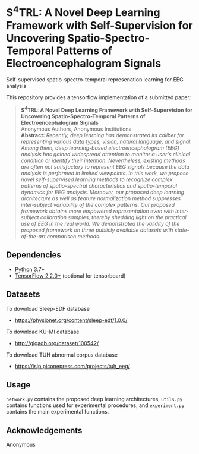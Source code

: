 # S<sup>4</sup>TRL: A Novel Deep Learning Framework with Self-Supervision for Uncovering Spatio-Spectro-Temporal Patterns of Electroencephalogram Signals
Self-supervised spatio-spectro-temporal represenation learning for EEG analysis

This repository provides a tensorflow implementation of a submitted paper:
> **S<sup>4</sup>TRL: A Novel Deep Learning Framework with Self-Supervision for Uncovering Spatio-Spectro-Temporal Patterns of Electroencephalogram Signals**<br>
> Anonymous Authors, Anonymous Institutions<br>
> **Abstract:** *Recently, deep learning has demonstrated its caliber for representing various data types, vision, natural language, and signal. Among them, deep learning-based electroencephalogram (EEG) analysis has gained widespread attention to monitor a user's clinical condition or identify their intention. Nevertheless, existing methods are often not satisfactory to represent EEG signals because the data analysis is performed in limited viewpoints. In this work, we propose novel self-supervised learning methods to recognize complex patterns of spatio-spectral characteristics and spatio-temporal dynamics for EEG analysis. Moreover, our proposed deep learning architecture as well as feature normalization method suppresses inter-subject variability of the complex patterns. Our proposed framework obtains more empowered representation even with inter-subject calibration samples, thereby shedding light on the practical use of EEG in the real world. We demonstrated the validity of the proposed framework on three publicly available datasets with state-of-the-art comparison methods.*

## Dependencies
* [Python 3.7+](https://www.continuum.io/downloads)
* [TensorFlow 2.2.0+](https://www.tensorflow.org/) (optional for tensorboard)

## Datasets
To download Sleep-EDF database
* https://physionet.org/content/sleep-edf/1.0.0/

To download KU-MI database
* http://gigadb.org/dataset/100542/

To download TUH abnormal corpus database
* https://isip.piconepress.com/projects/tuh_eeg/

## Usage
`network.py` contains the proposed deep learning architectures, `utils.py` contains functions used for experimental procedures, and `experiment.py` contains the main experimental functions.

## Acknowledgements
Anonymous
